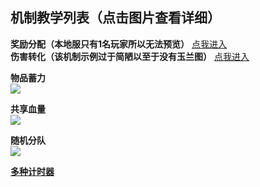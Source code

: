 机制教学列表（点击图片查看详细）
-----------

**奖励分配（本地服只有1名玩家所以无法预览）**
[点我进入](/机制教学/奖励分配（每级不同物品与数量奖励）)  
**伤害转化（该机制示例过于简陋以至于没有玉兰图）**
[点我进入](机制教学/伤害转化)  

**物品蓄力**  
[![](https://i.ibb.co/jZqNMmy/Iteming.gif)](机制教学/物品蓄力)

**共享血量**  
[![](https://i.ibb.co/Tkb74fy/image.gif)](机制教学/共享血量)

**随机分队**  
[![](https://i.ibb.co/99zsNby/9month1.gif)](机制教学/随机分队)

**[多种计时器](https://gitlab.com/SharkGirl_kunjang/MythicMobs-Chinese-Wiki/-/wikis/%E5%A4%9A%E7%A7%8D%E8%AE%A1%E6%97%B6%E5%99%A8)**
